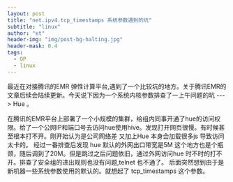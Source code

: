 ```yaml
---
layout: post
title: "net.ipv4.tcp_timestamps 系统参数遇到的坑"
subtitle: "linux"
author: "et"
header-img: "img/post-bg-halting.jpg"
header-mask: 0.4
tags:
  - OP
  - linux
---
```



   最近在对接腾讯的EMR 弹性计算平台,遇到了一个比较坑的地方。关于腾讯EMR的文章后续会陆续更新。今天说下因为一个系统内核参数排查了一上午问题的坑   ---> Hue 。

   在腾讯的EMR平台上部署了一个小规模的集群，给组内同事开通了hue的访问权限。给了一个公网IP和端口号去访问hue使用hive。发现打开网页很慢。有时候甚至根本打不开。刚开始认为是公司网络差 又加上Hue 本身会加载很多js 导致访问太卡的。 经过一番排查后发现 hue 默认的外网出口带宽是5M 这个地方也是个瓶颈，随后调到了20M。但是跳过之后问题依旧，通过外网访问hue 时不时的打不开。排查了安全组的进出规则也没有问题,telnet 也不通了。 后面突然想到由于是新机器一些系统参数使用的默认的。就想起了 tcp_timestamps 这个参数。

